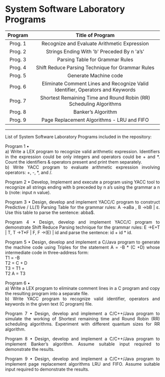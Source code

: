 # System Software Laboratory Programs

|    Program     |                                Title of Program                                | 
| :------------: | :----------------------------------------------------------------------------: | 
|    Prog. 1     |                   Recognize and Evaluate Arithmetic Expression                 |     
|    Prog. 2     |                   Strings Ending With 'b' Preceded By n 'a’s'                  |    
|    Prog. 3     |                        Parsing Table for Grammar Rules                         |   
|    Prog. 4     |                Shift Reduce Parsing Technique for Grammar Rules                |
|    Prog. 5     |                              Generate Machine code                             | 
|    Prog. 6     | Eliminate Comment Lines and Recognize Valid Identifier, Operators and Keywords | 
|    Prog. 7     |       Shortest Remaining Time and Round Robin (RR) Scheduling Algorithms       | 
|    Prog. 8     |                               Banker’s Algorithm                               | 
|    Prog. 9     |                   Page Replacement Algorithms - LRU and FIFO                   | 

-----------------------------------------------------------------------------------------------------------------------------------------------------------------------

List of System Software Laboratory Programs included in the repository:

<p align="justify"> 
Program 1 • <br> 
a) Write a LEX program to recognize valid arithmetic expression. Identifiers in the expression could be only integers and operators could be + and *. Count the identifiers &amp; operators present and print them separately. <br>
b) Write YACC program to evaluate arithmetic expression involving operators: +, -, *, and /.
</p>

<p align="justify"> 
Program 2 • Develop, Implement and execute a program using YACC tool to recognize all strings ending with b preceded by n a’s using the grammar a n b (note: input n value).
</p>

<p align="justify"> 
Program 3 • Design, develop and implement YACC/C program to construct Predictive / LL(1) Parsing Table for the grammar rules: A →aBa , B →bB | ε. Use this table to parse the sentence: abba$.
</p>

<p align="justify"> 
Program 4 •  Design, develop and implement YACC/C program to demonstrate Shift Reduce Parsing technique for the grammar rules: E →E+T | T, T →T*F | F, F →(E) | id and parse the sentence: id + id * id.
</p>

<p align="justify"> 
Program 5 • Design, develop and implement a C/Java program to generate the machine code using Triples for the statement A = -B * (C +D) whose intermediate code in three-address form: <br>
T1 = -B <br>
T2 = C + D <br>
T3 = T1 + <br>
T2 A = T3 <br>
</p>

<p align="justify"> 
Program 6 • <br> 
a) Write a LEX program to eliminate comment lines in a C program and copy the resulting program into a separate file. <br>
b) Write YACC program to recognize valid identifier, operators and keywords in the given text (C program) file. <br>
</p>

<p align="justify"> 
Program 7 • Design, develop and implement a C/C++/Java program to simulate the working of Shortest remaining time and Round Robin (RR) scheduling algorithms. 
Experiment with different quantum sizes for RR algorithm.
</p>

<p align="justify"> 
Program 8 • Design, develop and implement a C/C++/Java program to implement Banker’s algorithm. Assume suitable input required to demonstrate the results.
</p>

<p align="justify"> 
Program 9 • Design, develop and implement a C/C++/Java program to implement page replacement algorithms LRU and FIFO. Assume suitable input required to demonstrate the 
results.
</p>
